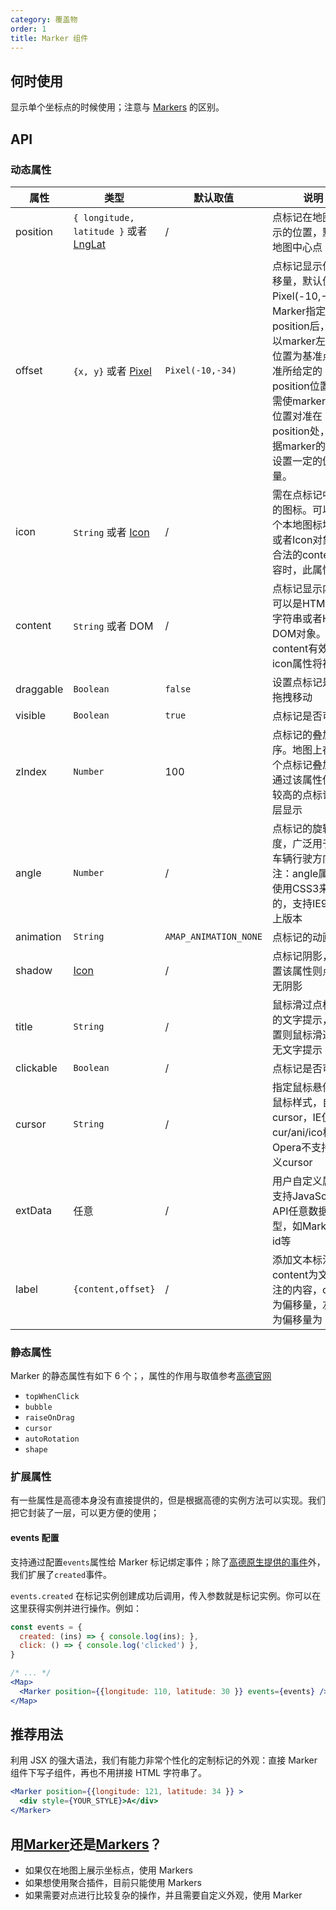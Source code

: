 ```yaml
---
category: 覆盖物
order: 1
title: Marker 组件
---
```



## 何时使用

显示单个坐标点的时候使用；注意与 [Markers](/components/markers) 的区别。


## API

### 动态属性

| 属性 | 类型 | 默认取值 | 说明 |
|------|-----|------|-----|
|position| `{ longitude, latitude }` 或者 [LngLat](http://lbs.amap.com/api/javascript-api/reference/core#LngLat) | / | 点标记在地图上显示的位置，默认为地图中心点|
|offset| `{x, y}` 或者 [Pixel](http://lbs.amap.com/api/javascript-api/reference/core#Pixel) |  `Pixel(-10,-34)` |点标记显示位置偏移量，默认值为Pixel(-10,-34)。Marker指定position后，默认以marker左上角位置为基准点，对准所给定的position位置，若需使marker指定位置对准在position处，需根据marker的尺寸设置一定的偏移量。|
|icon| `String` 或者 [Icon](http://lbs.amap.com/api/javascript-api/reference/overlay#Icon) | / | 需在点标记中显示的图标。可以是一个本地图标地址，或者Icon对象。有合法的content内容时，此属性无效 |
|content| `String` 或者 DOM | / | 点标记显示内容，可以是HTML要素字符串或者HTML DOM对象。content有效时，icon属性将被覆盖 |
|draggable| `Boolean` | `false` | 设置点标记是否可拖拽移动 |
|visible| `Boolean` | `true`  | 点标记是否可见 |
|zIndex| `Number` | 100 | 点标记的叠加顺序。地图上存在多个点标记叠加时，通过该属性使级别较高的点标记在上层显示 |
|angle| `Number` | / | 点标记的旋转角度，广泛用于改变车辆行驶方向。注：angle属性是使用CSS3来实现的，支持IE9及以上版本|
|animation|`String` | `AMAP_ANIMATION_NONE` | 点标记的动画效果 |
|shadow| [Icon](http://lbs.amap.com/api/javascript-api/reference/overlay#Icon) | / | 点标记阴影，不设置该属性则点标记无阴影 |
|title| `String` | / | 鼠标滑过点标记时的文字提示，不设置则鼠标滑过点标无文字提示 |
|clickable| `Boolean` | / | 点标记是否可点击 |
|cursor| `String` | / | 指定鼠标悬停时的鼠标样式，自定义cursor，IE仅支持cur/ani/ico格式，Opera不支持自定义cursor |
|extData| 任意 | / | 用户自定义属性，支持JavaScript API任意数据类型，如Marker的id等 |
|label| `{content,offset}` | / | 添加文本标注，content为文本标注的内容，offset为偏移量，左上角为偏移量为（0,0） |

### 静态属性

Marker 的静态属性有如下 6 个；，属性的作用与取值参考[高德官网](http://lbs.amap.com/api/javascript-api/reference/overlay#Marker)

+ `topWhenClick`
+ `bubble`
+ `raiseOnDrag`
+ `cursor`
+ `autoRotation`
+ `shape`

### 扩展属性

有一些属性是高德本身没有直接提供的，但是根据高德的实例方法可以实现。我们把它封装了一层，可以更方便的使用；

#### events 配置

支持通过配置`events`属性给 Marker 标记绑定事件；除了[高德原生提供的事件](http://lbs.amap.com/api/javascript-api/reference/overlay#Marker)外，我们扩展了`created`事件。

`events.created` 在标记实例创建成功后调用，传入参数就是标记实例。你可以在这里获得实例并进行操作。例如：

```jsx 
const events = {
  created: (ins) => { console.log(ins); },
  click: () => { console.log('clicked') },
}

/* ... */
<Map>
  <Marker position={{longitude: 110, latitude: 30 }} events={events} />
</Map>
```

## 推荐用法

利用 JSX 的强大语法，我们有能力非常个性化的定制标记的外观：直接 Marker 组件下写子组件，再也不用拼接 HTML 字符串了。
```jsx 
<Marker position={{longitude: 121, latitude: 34 }} >
  <div style={YOUR_STYLE}>A</div>
</Marker>
```

## 用[Marker](/components/marker)还是[Markers](/components/markers)？

+ 如果仅在地图上展示坐标点，使用 Markers
+ 如果想使用聚合插件，目前只能使用 Markers
+ 如果需要对点进行比较复杂的操作，并且需要自定义外观，使用 Marker